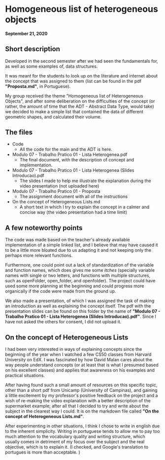 # Homogeneous list of heterogeneous objects
#### September 21, 2020
## Short description
Developed in the second semester after we had seen the fundamentals for, as well as some examples of, data structures. 

It was meant for the students to look up on the literature and internet about the concept that was assigned to them (list can be found in the pdf **"Proposta.md"**, in Portuguese).

My group received the theme "Homogeneous list of Heterogeneous Objects", and after some deliberation on the difficulties of the concept (or rather, the amount of time that the ADT - Abstract Data Type, would take) we decided to make a simple list that contained the data of different geometric shapes, and calculated their volume. 

## The files
* Code
  * All the code for the main and the ADT is here. 
* Modulo 07 - Trabalho Pratico 01 - Lista Heterogenea.pdf
  * The final document, with the description of concept and implementation. 
* Modulo 07 - Trabalho Pratico 01 - Lista Heterogenea (Slides Introducao).pdf
  * The slides I made to help me illustrate the explanation during the video presentation (not uploaded here)
* Modulo 07 - Trabalho Pratico 01 - Proposta
  * The assignment document with all of the instructions
* On the concept of Heterogeneous Lists.md
  * A short text in which I try to explain the concept in a calmer and concise way (the video presentation had a time limit)


## A few noteworthy points
The code was made based on the teacher's already available implementation of a simple linked list, and I believe that may have caused it to be a little more bloated due to us adapting it and not keeping only the perhaps more relevant functions. 

Furthermore, one could point out a lack of standardization of the variable and function names, which does gives me some _itches_ (specially variable names with single or two letters, and functions with multiple structures, such as openFolder, open_folder, and openfolder). The project could have used some more planning at the beginning and could progress more organically if the code were made from the ground up. 

We also made a presentation, of which I was assigned the task of making an introduction as well as explaining the concept itself. The pdf with the presentation slides can be found on this folder by the name of **"Modulo 07 - Trabalho Pratico 01 - Lista Heterogenea (Slides Introducao).pdf"**. Since I have not asked the others for consent, I did not upload it. 

## On the concept of Heterogeneous Lists
I had been very interested in ways of explaining concepts since the beginning of the year when I watched a few CS50 classes from Harvard University on EdX. I was fascinated by how David Malan cares about the way people understand concepts (or at least that is what I presumed based on his excellent classes) and applies that awareness on his examples and practical situations. 

After having found such a small amount of resources on this specific topic, other than a short pdf from Unicamp (University of Campinas), and gaining a little excitement by my professor's positive feedback on the project and a wish of re-making the video explanation with a better description of the supermarket example; after all that I decided to try and write about the subject in the clearest way I could. It is on the markdown file called **"On the concept of Heterogeneous Lists.md"**.

After experimenting in other situations, I think I chose to write in english due to the inherent simplicity. Writing in portuguese tends to allow me to pay too much attention to the vocabulary quality and writing structure, which usually comes in detriment of my focus over the subject and the real objective, which is to explain it. (I checked, and Google's translation to portugues is more than acceptable. )
